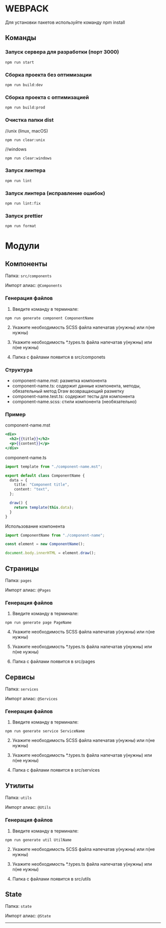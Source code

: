# WEBPACK

Для установки пакетов используйте команду npm install

## Команды

### Запуск сервера для разработки (порт 3000)

```shell
npm run start
```

### Сборка проекта без оптимизации

```shell
npm run build:dev
```

### Сборка проекта с оптимизацией

```shell
npm run build:prod
```

### Очистка папки dist

//unix (linux, macOS)

```shell
npm run clear:unix
```

//windows

```shell
npm run clear:windows

```

### Запуск линтера

```shell
npm run lint
```

### Запуск линтера (исправление ошибок)

```shell
npm run lint:fix

```

### Запуск prettier

```shell
npm run format

```

# Модули

## Компоненты

Папка: `src/components`

Импорт алиас: `@Components`

### Генерация файлов

1. Введите команду в терминале:

```shell
npm run generate component ComponentName
```

2. Укажите необходимость SCSS файла напечатав y(нужны) или n(не нужны)

3. Укажите необходимость \*.types.ts файла напечатав y(нужны) или n(не нужны)

4. Папка с файлами появится в src/componets

### Структура

- component-name.mst: разметка компонента
- component-name.ts: содержит данные компонента, методы, обязательный метод Draw возвращающий разметку
- component-name.test.ts: содержит тесты для компонента
- component-name.scss: стили компонента (необязательно)

### Пример

component-name.mst

```handlebars
<div>
  <h2>{{title}}</h2>
  <p>{{content}}</p>
</div>
```

component-name.ts

```ts
import template from "./component-name.mst";

export default class ComponentName {
  data = {
    title: "Component title",
    content: "text",
  };

  draw() {
    return template(this.data);
  }
}
```

Использование компонента

```ts
import ComponentName from "./component-name";

const element = new ComponentName();

document.body.innerHTML = element.draw();
```

## Страницы

Папка: `pages`

Импорт алиас: `@Pages`

### Генерация файлов

1. Введите команду в терминале:

```shell
npm run generate page PageName
```

4. Укажите необходимость SCSS файла напечатав y(нужны) или n(не нужны)

5. Укажите необходимость \*.types.ts файла напечатав y(нужны) или n(не нужны)

6. Папка с файлами появится в src/pages

## Сервисы

Папка: `services`

Импорт алиас: `@Services`

### Генерация файлов

1. Введите команду в терминале:

```shell
npm run generate service ServiceName
```

2. Укажите необходимость SCSS файла напечатав y(нужны) или n(не нужны)

3. Укажите необходимость \*.types.ts файла напечатав y(нужны) или n(не нужны)

4. Папка с файлами появится в src/services

## Утилиты

Папка: `utils`

Импорт алиас: `@Utils`

### Генерация файлов

1. Введите команду в терминале:

```shell
npm run generate util UtilName
```

2. Укажите необходимость SCSS файла напечатав y(нужны) или n(не нужны)

3. Укажите необходимость \*.types.ts файла напечатав y(нужны) или n(не нужны)

4. Папка с файлами появится в src/utils

## State

Папка: `state`

Импорт алиас: `@State`

---
